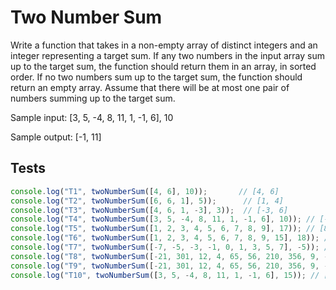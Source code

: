 # Two Number Sum

Write a function that takes in a non-empty array of distinct integers and an integer representing a target sum. If any two numbers in the input array sum up to the target sum, the function should return them in an array, in sorted order. If no two numbers sum up to the target sum, the function should return an empty array. Assume that there will be at most one pair of numbers summing up to the target sum.

Sample input: [3, 5, -4, 8, 11, 1, -1, 6], 10

Sample output: [-1, 11]

## Tests

```javascript
console.log("T1", twoNumberSum([4, 6], 10));       // [4, 6]
console.log("T2", twoNumberSum([6, 6, 1], 5));      // [1, 4]
console.log("T3", twoNumberSum([4, 6, 1, -3], 3));  // [-3, 6]
console.log("T4", twoNumberSum([3, 5, -4, 8, 11, 1, -1, 6], 10)); // [-1, 11]
console.log("T5", twoNumberSum([1, 2, 3, 4, 5, 6, 7, 8, 9], 17)); // [8, 9]
console.log("T6", twoNumberSum([1, 2, 3, 4, 5, 6, 7, 8, 9, 15], 18)); // [3, 15]
console.log("T7", twoNumberSum([-7, -5, -3, -1, 0, 1, 3, 5, 7], -5)); // [-5, 0]
console.log("T8", twoNumberSum([-21, 301, 12, 4, 65, 56, 210, 356, 9, -47], 163)); // [-47, 210]
console.log("T9", twoNumberSum([-21, 301, 12, 4, 65, 56, 210, 356, 9, -47], 164)); // []
console.log("T10", twoNumberSum([3, 5, -4, 8, 11, 1, -1, 6], 15)); // []]
```

